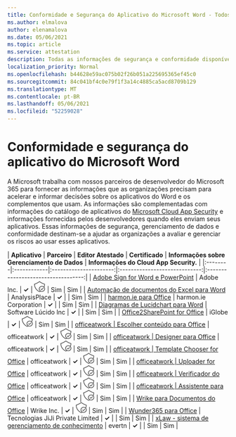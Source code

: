 ```yaml
---
title: Conformidade e Segurança do Aplicativo do Microsoft Word - Todos os Aplicativos
ms.author: elmalova
author: elenamalova
ms.date: 05/06/2021
ms.topic: article
ms.service: attestation
description: Todas as informações de segurança e conformidade disponíveis para todos os aplicativos do Microsoft Word.
localization_priority: Normal
ms.openlocfilehash: b44628e59ac075b02f26b051a225695365ef45c0
ms.sourcegitcommit: 84c041bf4c0e79f1f3a14c4885ca5acd8709b129
ms.translationtype: MT
ms.contentlocale: pt-BR
ms.lasthandoff: 05/06/2021
ms.locfileid: "52259028"
---
```

# <a name="microsoft-word-app-security-and-compliance"></a>Conformidade e segurança do aplicativo do Microsoft Word

A Microsoft trabalha com nossos parceiros de desenvolvedor do Microsoft 365 para fornecer as informações que as organizações precisam para acelerar e informar decisões sobre os aplicativos do Word e os complementos que usam. As informações são complementadas com informações do catálogo de aplicativos do [Microsoft Cloud App Security](https://www.microsoft.com/en-us/enterprise-mobility-security/cloud-app-security) e informações fornecidas pelos desenvolvedores quando eles enviam seus aplicativos. Essas informações de segurança, gerenciamento de dados e conformidade destinam-se a ajudar as organizações a avaliar e gerenciar os riscos ao usar esses aplicativos.

| **Aplicativo** | **Parceiro** | **Editor Atestado** | **Certificado** | **Informações sobre Gerenciamento de Dados** | **Informações do Cloud App Security.** |
|:--------|:------------|:----------------------:|:-----------------------------:|:----------------------------------:|
| [Adobe Sign for Word e PowerPoint](./adobe-inc-sign-for-word-and-powerpoint.md) | Adobe Inc. | **✓** | <img alt="Certified application badge" src="../media/certified-badge.png" height="25" width="25" /> | Sim | Sim |
| [Automação de documentos do Excel para Word](./analysisplace-excel-to-word-document-automation.md) | AnalysisPlace | **✓** |  | Sim | Sim |
| [harmon.ie para Office](./harmonie-corporation-for-office.md) | harmon.ie Corporation | **✓** |  | Sim | Sim |
| [Diagramas de Lucidchart para Word](./lucid-software-inc-lucidchart-diagrams-for-word.md) | Software Lúcido Inc | **✓** |  | Sim | Sim |
| [Office2SharePoint for Office](./iglobe-office2sharepoint-for-office.md) | iGlobe | **✓** | <img alt="Certified application badge" src="../media/certified-badge.png" height="25" width="25" /> | Sim | Sim |
| [officeatwork | Escolher conteúdo para Office](./officeatwork-officeatworkcontent-chooser-for-office.md) | officeatwork | **✓** | <img alt="Certified application badge" src="../media/certified-badge.png" height="25" width="25" /> | Sim | Sim |
| [officeatwork | Designer para Office](./officeatwork-officeatworkdesigner-for-office.md) | officeatwork | **✓** | <img alt="Certified application badge" src="../media/certified-badge.png" height="25" width="25" /> | Sim | Sim |
| [officeatwork | Template Chooser for Office](./officeatwork-officeatworktemplate-chooser-for-office.md) | officeatwork | **✓** | <img alt="Certified application badge" src="../media/certified-badge.png" height="25" width="25" /> | Sim | Sim |
| [officeatwork | Uploader for Office](./officeatwork-officeatworkuploader-for-office.md) | officeatwork | **✓** | <img alt="Certified application badge" src="../media/certified-badge.png" height="25" width="25" /> | Sim | Sim |
| [officeatwork | Verificador do Office](./officeatwork-officeatworkverifier-for-office.md) | officeatwork | **✓** | <img alt="Certified application badge" src="../media/certified-badge.png" height="25" width="25" /> | Sim | Sim |
| [officeatwork | Assistente para Office](./officeatwork-officeatworkwizard-for-office.md) | officeatwork | **✓** | <img alt="Certified application badge" src="../media/certified-badge.png" height="25" width="25" /> | Sim | Sim |
| [Wrike para Documentos do Office](./wrike-inc-for-office-documents.md) | Wrike Inc. | **✓** | <img alt="Certified application badge" src="../media/certified-badge.png" height="25" width="25" /> | Sim | Sim |
| [Wunder365 para Office](./jiji-technologies-private-limited-wunder365-for-office.md) | Tecnologias JiJi Private Limited | **✓** |  | Sim | Sim |
| [xLaw - sistema de gerenciamento de conhecimento](./evertn-xlaw-knowledge-management-system.md) | evertn | **✓** |  | Sim | Sim |

